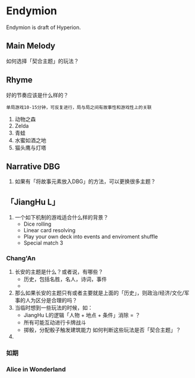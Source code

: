 # Endymion

Endymion is draft of Hyperion.

## Main Melody

如何选择「契合主题」的玩法？

## Rhyme

好的节奏应该是什么样的？

    单局游戏10-15分钟，可反复进行，局与局之间有故事性和游戏性上的关联

1.  动物之森
2.  Zelda
3.  青蛙
4.  水蜜如酒之地
5.  猫头鹰与灯塔

## Narrative DBG

1.  如果有「将故事元素放入DBG」的方法，可以更换很多主题？

## 「JiangHu L」

1.  一个如下机制的游戏适合什么样的背景？
    -   Dice rolling
    -   Linear card resolving
    -   Play your own deck into events and enviroment shuffle
    -   Special match 3

### Chang'An

1.  长安的主题是什么？或者说，有哪些？
    -   历史，包括名胜，名人，诗词，事件
    -      
2.  那么如果长安的主题只有或者主要就是上面的「历史」，则政治/经济/文化/军事的人为区分是合理的吗？
3.  当临时想到一些玩法的时候，如：
    -   JiangHu L的逻辑「人物 + 地点 + 条件」消除 = ？
    -   所有可能互动进行卡牌战斗
    -   掷骰，分配骰子触发建筑能力
    如何判断这些玩法是否「契合主题」？
4.  

### 如期

### Alice in Wonderland